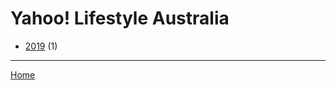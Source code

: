 # Yahoo! Lifestyle Australia

  * [2019](./yahoo-lifestyle-australia-2019.md/) (1)
----

[Home](../)

